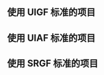 ## 使用 UIGF 标准的项目
<SiteInfo
name="genshin wish export"
desc="Easily export the Genshin Impact wish record"
url="https://github.com/biuuu/genshin-wish-export"
logo="https://s1.ax1x.com/2023/09/09/pP6xBef.png"
repo="https://github.com/biuuu/genshin-wish-export"
preview="https://img.alicdn.com/imgextra/i3/1797064093/O1CN018VkZBw1g6dvTMaX9W_!!1797064093.png"
/>

<SiteInfo
name="胡桃"
desc="唷，找本堂主有何贵干呀？"
logo="https://img.alicdn.com/imgextra/i4/1797064093/O1CN01oaGvKE1g6dut0pICS_!!1797064093.png"
url="https://hut.ao/"
repo="https://github.com/DGP-Studio/Snap.Hutao"
preview="https://img.alicdn.com/imgextra/i4/1797064093/O1CN01F0AGTl1g6dvW6j28q_!!1797064093.png"
/>

<SiteInfo
name="寻空"
desc="记录旅途中发生的事"
logo="https://xunkong.cc/images/logo.640.webp"
url="https://xunkong.cc/"
repo="https://github.com/xunkong/xunkong"
preview="https://file.xunkong.cc/static/repo/xunkong/YanfeiLawyer.webp"
/>

<SiteInfo
name="genshin-gacha-analyzer"
desc="genshin wish history analyzer"
logo="https://s1.ax1x.com/2023/09/09/pP6xyFg.jpg"
url="https://genshin.voderl.cn/"
repo="https://github.com/voderl/genshin-gacha-analyzer"
preview="https://s1.ax1x.com/2023/09/09/pP6x1eK.png"
/>

<SiteInfo
name="应急食品"
desc="安卓平台下的原神工具客户端"
logo="https://img.alicdn.com/imgextra/i4/1797064093/O1CN01agfnd91g6dvMzibmE_!!1797064093.png"
url="https://gtool.mukapp.top/"
preview="partnerships/mukapp/preview.webp"
/>

<SiteInfo
name="提瓦特小助手"
desc="专注旅行者服务的微信小程序"
logo="https://img.alicdn.com/imgextra/i1/1797064093/O1CN01wVRiEq1g6dvGG2mmX_!!1797064093.png"
url="https://www.yshelper.com/index.php"
preview="partnerships/teyvat-preview.png"
/>

<SiteInfo
name="genshin-gacha-export"
desc="原神抽卡记录导出"
logo="https://s1.ax1x.com/2023/09/09/pP6xyFg.jpg"
url="https://github.com/sunfkny/genshin-gacha-export"
repo="https://github.com/sunfkny/genshin-gacha-export"
preview="https://img.alicdn.com/imgextra/i1/1797064093/O1CN01Or2BBf1g6dvUQwGP9_!!1797064093.png"
/>

<SiteInfo
name="原神披萨小助手"
desc="Apple全平台原神小助手"
logo="https://ophelper.top/img/ophelper_logo_clipped.png"
url="https://apps.apple.com/app/id1635319193"
repo="https://github.com/CanglongCl/Genshin-Pizza-Helper"
preview="https://ophelper.top/img/ophelper-uigf-preview.png"
/>

<SiteInfo
name="Sangonomiya"
desc="原神祈愿记录工具"
logo="https://s1.ax1x.com/2023/09/09/pP6x7Y4.png"
url="https://github.com/AuroraZiling/sangonomiya"
repo="https://github.com/AuroraZiling/sangonomiya"
preview="https://s1.ax1x.com/2023/09/09/pP6xHfJ.png"
/>

<SiteInfo
name="Starward"
desc="米家游戏启动器"
logo=""
url="https://github.com/Scighost/Starward"
repo="https://github.com/Scighost/Starward"
preview="https://starward.scighost.com/resource/img/uigf/uigf_zh.webp"
/>

<SiteInfo
name="提瓦特指南"
desc="A Genshin Tool build with Tauri"
logo="/partnerships/TeyvatGuide/logo.png"
url="https://apps.microsoft.com/store/detail/teyvat-guide/9NLBNNNBNSJN?hl=zh-cn&gl=cn&rtc=1"
repo="https://github.com/BTMuli/TeyvatGuide"
preview="/partnerships/TeyvatGuide/AppPreview.png"
/>

## 使用 UIAF 标准的项目
<SiteInfo
name="胡桃"
desc="唷，找本堂主有何贵干呀？"
logo="https://img.alicdn.com/imgextra/i4/1797064093/O1CN01oaGvKE1g6dut0pICS_!!1797064093.png"
url="https://hut.ao/"
repo="https://github.com/DGP-Studio/Snap.Hutao"
preview="https://img.alicdn.com/imgextra/i4/1797064093/O1CN01F0AGTl1g6dvW6j28q_!!1797064093.png"
/>

<SiteInfo
name="寻空"
desc="记录旅途中发生的事"
logo="https://xunkong.cc/images/logo.640.webp"
url="https://xunkong.cc/"
repo="https://github.com/xunkong/xunkong"
preview="https://file.xunkong.cc/static/repo/xunkong/YanfeiLawyer.webp"
/>

<SiteInfo
name="椰羊 cocogoat"
desc="A toolbox for Genshin Impact 100% running in browser."
logo="https://avatars.githubusercontent.com/u/82107463"
url="https://cocogoat.work/"
repo="https://github.com/yuehaiTeam/cocogoat"
preview="partnerships/cocogoat.png"
/>

<SiteInfo
name="YaeAchievement"
desc="更快、更准的原神成就导出工具"
logo="https://raw.githubusercontent.com/HolographicHat/YaeAchievement/master/icon.ico"
url="https://github.com/HolographicHat/YaeAchievement"
repo="https://github.com/HolographicHat/YaeAchievement"
preview="https://raw.githubusercontent.com/Finchaos/yae-markdown-230119/main/images/4.png"
/>

<SiteInfo
name="提瓦特指南"
desc="A Genshin Tool build with Tauri"
logo="/partnerships/TeyvatGuide/logo.png"
url="https://apps.microsoft.com/store/detail/teyvat-guide/9NLBNNNBNSJN?hl=zh-cn&gl=cn&rtc=1"
repo="https://github.com/BTMuli/TeyvatGuide"
preview="/partnerships/TeyvatGuide/AppPreview.png"
/>

## 使用 SRGF 标准的项目
<SiteInfo
name="StarRail Gacha Exporter"
desc="一个快捷简便的崩坏：星穹铁道抽卡导出工具"
logo="https://raw.githubusercontent.com/DancingSnow0517/StarRail-gacha/master/imgs/star_rail.png"
url="https://dancingsnow0517.github.io/StarRail-gacha/"
repo="https://github.com/DancingSnow0517/StarRail-gacha"
preview="https://raw.githubusercontent.com/DancingSnow0517/StarRail-gacha/master/imgs/1.png"
/>

<SiteInfo
name="SRCat"
desc="崩坏：星穹铁道 - 工具箱 / 愿此行，有猫猫一直相伴"
logo="https://raw.githubusercontent.com/BoxCatTeam/SRCat/master/github-assets/images/app_icon.png"
url="https://srcat.boxcat.org/"
repo="https://github.com/BoxCatTeam/SRCat"
preview="https://raw.githubusercontent.com/BoxCatTeam/SRCat/master/github-assets/images/3.png"
/>

<SiteInfo
name="Asta"
desc="崩坏：星穹铁道 跃迁记录工具"
logo="https://s1.ax1x.com/2023/09/09/pP6xLlR.png"
url="https://github.com/AuroraZiling/star-rail-asta"
repo="https://github.com/AuroraZiling/star-rail-asta"
preview="https://s1.ax1x.com/2023/09/09/pP6xO61.png"
/>

<SiteInfo
name="Starward"
desc="米家游戏启动器"
logo=""
url="https://github.com/Scighost/Starward"
repo="https://github.com/Scighost/Starward"
preview="https://starward.scighost.com/resource/img/uigf/srgf_zh.webp"
/>

<SiteInfo
name="星穹铁道跃迁观测工具"
desc="观测您的每一次跃迁"
logo="/partnerships/starwo/logo.png"
url="https://starwo.dodocotales.cc/"
repo="https://github.com/TremblingMoeNew/StarRailWarpObserve"
preview="/partnerships/starwo/preview.png"
/>

<SiteInfo
name="星轨工具箱"
desc="被增强后的星穹铁道启动器"
logo="https://cdn.jamsg.cn/release/SRTools/Logo.webp"
url="https://srtools.jamsg.cn"
repo="https://github.com/JamXi233/SRTools"
preview="https://cdn.jamsg.cn/release/SRTools/Preview.webp"
/>

<SiteInfo
name="咸鱼的崩铁助理"
desc="崩坏：星穹铁道 抽卡分析&充能计算器"
logo="https://raw.githubusercontent.com/xyxyx718/HSRchargingCalculator/main/img/logo.png"
url="https://github.com/xyxyx718/HSRchargingCalculator/blob/main/%E5%92%B8%E9%B1%BC%E7%9A%84%E5%B4%A9%E9%93%81%E5%8A%A9%E7%90%86.md"
repo="https://github.com/xyxyx718/HSRchargingCalculator"
preview="https://raw.githubusercontent.com/xyxyx718/HSRchargingCalculator/main/img/mp-history.jpg"
/>